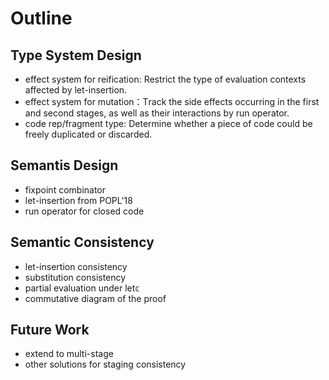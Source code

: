 # Outline

## Type System Design

- effect system for reification: Restrict the type of evaluation contexts affected by let-insertion.
- effect system for mutation：Τrack the side effects occurring in the first and second stages, as well as their interactions by run operator.
- code rep/fragment type: Determine whether a piece of code could be freely duplicated or discarded.

## Semantis Design

- fixpoint combinator
- let-insertion from POPL'18
- run operator for closed code

## Semantic Consistency

- let-insertion consistency
- substitution consistency
- partial evaluation under let𝕔
- commutative diagram of the proof

## Future Work

- extend to multi-stage
- other solutions for staging consistency
